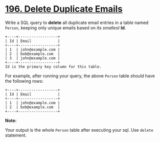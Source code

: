 # [196. Delete Duplicate Emails](https://leetcode.com/problems/delete-duplicate-emails/)

Write a SQL query to **delete** all duplicate email entries in a table named `Person`, keeping only unique emails based on its _smallest_ **Id**.

    +----+------------------+
    | Id | Email            |
    +----+------------------+
    | 1  | john@example.com |
    | 2  | bob@example.com  |
    | 3  | john@example.com |
    +----+------------------+
    Id is the primary key column for this table.

For example, after running your query, the above `Person` table should have the following rows:

    +----+------------------+
    | Id | Email            |
    +----+------------------+
    | 1  | john@example.com |
    | 2  | bob@example.com  |
    +----+------------------+

**Note:**

Your output is the whole `Person` table after executing your sql. Use `delete` statement.
